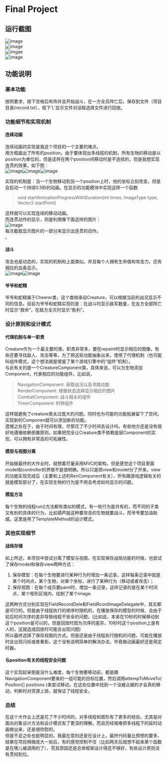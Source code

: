 # Final Project
## 运行截图
![image](battle1.png)<br>
![image](battle2.png)<br>
![imgae](battle3.png)<br>
![image](gameEnd.png)<br>
## 功能说明
### 基本功能
按照要求，按下空格后布阵并且开始战斗，在一方全员阵亡后，保存到文件（项目目录/record.txt），按下'L'显示文件对话框选择文件进行回放。
### 功能细节和实现机制
#### 连续动画
连续动画的实现是我这个项目的一个主要的难点。<br>
用方框画出了所有的position。由于要体现出多线程的机制，所有生物的移动是以position为单位的，但是这样在两个position间移动时是不连续的，但是我想实现连贯的效果，如下图：<br>
![image](move1.png)![image](move2.png)![image](move3.png)<br>

实现的机制是：当一个生物移动到另一个position上时，他的坐标立刻改变，但是会启动一个持续0.5秒的动画。在显示的功能模块中实现这样一个函数
>void startAnimationProgressWithDuration(int times, ImageType type, Vector2 startPoint)


这样就可以实现连续的移动动画。<br>
而连贯动作的显示，则是利用像下面这样的图片：<br>
![image](hero_moving.png)<br>
每次截取显示图片的一部分来显示出连贯的动作。<br>
。

#### 战斗
攻击也是动态的，实现的机制和上面类似。并且每个人拥有生命值和攻击力。还有相应的血条显示。<br>
![image](attack1.png)![image](attack2.png)
#### 爷爷和蛇精
爷爷和蛇精属于Cheerer类，这个类继承自Creature，可以根据当前的战况显示不同的信息。目前为爷爷和蛇精实现的是：在战斗时显示敌军数量，在友方全部阵亡时显示“救命”，在敌方全灭时显示“胜利”。


### 设计原则和设计模式
#### 代理机制与单一职责
Creature作为一个最主要的类，职责非常多，要在repaint时显示相应的图像，有些还要寻找敌人、攻击等等，为了把这些功能抽象出来，使用了代理机制（也可能叫组件模式，这个想法就是借鉴了某个游戏引擎中的“组件”机制）。<br>
与此有关的是一个CreatureComponent类，具体来说，可以为生物添加Component，代表相应的功能组件。比如说，
>NavigationComponent: 获取战况以及寻路功能<br>
RenderComponent: 根据状态选择显示相应的图片<br>
CombatComponent: 战斗相关的组件<br>
TimerComponent: 时钟组件<br>

这样就避免了creature类太过庞大的问题。同时也为可能的功能拓展留下了空间，实现新的Componen就可以添加新的功能。<br>
遗憾之处在于，由于时间有限，尽管花了不少时间去设计吗，有些地方还是没有很好地遵循依赖倒置原则。如果把完全让Creature类不依赖底层Component的实现，可以拥有非常高的可拓展性。
#### 模型与视图分离
开始做最终的大作业时，就想着尽量采用MVC的架构，但是感觉这个项目里面model和controller的界限不是很明确，所以只是把view和model分了开来，view的功能实现完成后（主要和上述的RenComponent有关），所有跟游戏逻辑有关的就是模型部分了，在实现生物的行为是不用去考虑如何显示的问题。
#### 模版方法
每个生物的线程run()方法都有类似的模式，有一些行为是共有的，而不同的子类又有别的具体的行为，比如葫芦娃这种要攻击的生物就要战斗，而爷爷要加油助威。这里是用了TemplateMethod的设计模式。

### 其他实现细节
#### 战局存储
如上所述，本项目中尝试分离了模型与视图，在实现保存战局功能的时候，也尝试了保存model和保存view两种方式：<br>
1. 保存模型：在每个生物要进行某种行为时增加一条记录，这样每条记录中就是某个时间点，某个生物，对某个坐标，进行了某种行为（移动或者攻击）；
2. 保存视图：在每个成员要paint时，增加一条记录，这样记录的是在某个时间点，某个矩形区域内，绘制了某个image.

这两种方式分别实现在FieldRecordDele和FieldRcordImageDelegate中，其实都是可行的。但是由于线程执行的顺序时随机的，在播放保存的模型的时候，会由于前后时间次序的差异导致线程不安全的问题。(比如说，本来在10秒的时候移动到这个position是可以的，但是回放时因为次序的差异，10秒时这个position上是有人的，这就造成回放时可能会出现问题)<br>
所以最终选择了保存视图的方式。但是还是由于线程执行随机的问题，可能在播放时会出现闪烁或者重影。这个没有说明简单的解决办法，毕竟做动画最好还是用定时器。
#### 与position有关的线程安全问题
这个实现起来倒是没什么难度，每个生物要移动前，都是跟NavigationComponent要来的一组可能的目标位置，然后调用attempToMoveTo( Position[] positions )来尝试移动，在这些位置中找到一个没被占据的才会真的移动，判断时对资源上锁，就保证了线程安全。<br>
### 总结
在这个大作业上还是花了不少时间的，对多线程和图形有了更多的经验，尤其是对面向对象设计方法和设计模式有了更深的理解。而且历经艰难把多线程下的延时动画做出来，还是很欣慰的。<br>
但是不足之处也挺明显的。我最在意的还是在设计上。最终代码量比预想的要多，结果在项目稍微庞大一些后，有的感觉控制不住（比如两天后就想不起来某个函数是在哪儿被调用的了），究其原因还是总体框架设计得还不够好，有些设计原则没有贯彻到位。